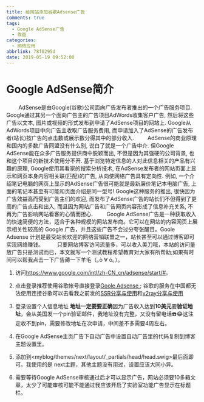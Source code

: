 ```yaml
---
title: 给网站添加谷歌Adsense广告
comments: true
tags:
  - Google AdSense广告
  - 收益
categories:
  - 网络应用
abbrlink: 78f0295d
date: 2019-05-19 09:52:00
---
```


Google AdSense简介
===

&emsp;&emsp; AdSense是由Google(谷歌)公司面向广告发布者推出的一个广告服务项目. Google通过其另一个面向广告主的广告项目AdWords收集客户广告, 然后将这些广告以文本, 图片或视频的形式发布到申请了AdSense项目的网站上. Google从AdWords项目中向广告主收取广告服务费用, 而申请加入了AdSense的广告发布者(站长)按广告的点击数或展示数分得其中的部分收入.
&emsp;&emsp; AdSense的商业原理和国内的多数广告同盟没有什么别, 说白了就是一个广告中介. 但Google AdSense能在众多广告服务提供商中脱颖而出, 不但是因为其强硬的公司背景, 也和这个项目的新技术使用分不开.
基于浏览特定信息的人对此信息相关的产品有兴趣的原理, Google使用其看家的搜索分析技术, 在AdSense发布者的网站页面上显示和网页本身内容相关联(匹配)的广告, 从向使网络广告具有定向性. 例如, 一个介绍笔记电脑的网页上显示的AdSense广告很可能就是最新廉价笔记本电脑广告, 上面的笔记本甚至有可能和页面介绍是同一型号! Google这种服务的推出, 很快因为广告效益高而受到广告主们的欢迎, 而发布了AdSense广告的站长们不但得到了更高的广告点击和出入, 而且因为网站广告和广告网页内容形成了信息补充关系, 不再为广告影响网站看客的心情而担心.
&emsp;&emsp; Google AdSense广告是一种获取收入的快速简便的方法，适合于各种规模的网站发布商。它可以在网站的内容网页上展示相关性较高的 Google 广告，并且这些广告不会过分夸张醒目。Goole Adsense 计划是最受站长欢迎的网络营销联盟之一，站长甚至可以通过博客即可实现网络赚钱。
&emsp;&emsp; 只要网站博客访问流量多，可以收入美刀哦，本站的访问量放广告只是测试而已，本文就写一个测试教程希望教育对大家有所帮助;如果有时间可以帮我点击一下广告薅一下羊毛（｡ò ∀ ó｡）。
<escape><!-- more --></escape>
1. 访问<https://www.google.com/intl/zh-CN_cn/adsense/start/#>。
2. 点击登录推荐使用谷歌帐号直接登录[Goole Adsense ](https://www.google.com/intl/zh-CN_cn/adsense/start/#); 谷歌的服务在中国都无法使用连接谷歌可以去看我之前发的[SSR分享与使用](https://pzb568.github.io/2018/11/08/ss%E7%B3%BB%E5%88%97%E8%BD%AF%E4%BB%B6%E5%88%86%E4%BA%AB%E5%8F%8A%E4%BD%BF%E7%94%A8/)和[v2ray分享与使用](https://pzb568.github.io/2018/11/09/v2ray%E7%9A%84%E4%BD%BF%E7%94%A8%E4%B8%8E%E5%88%86%E4%BA%AB/)
3. 登录设置个人信息地址 **地址一定要要正确**因为广告收入达到**10美元**要**验证地址**，会从美国发一个pin验证邮件，我地址没有完整，又没有留电话☎️😂这注定收不到pin，需要修改地址在次申请，中间差不多需要4周左右。
4. 在Google AdSense主页广告下自动广告中设置自动广告里的代码复制到博客主题设置里。  

5. 添加到<myblog/themes/next/layout/_partials/head/head.swig>最后面即可。我使用的是 next主题，其他主题没有用过，设置应该大同小异。
4. 需要等待Google AdSense审核通过后才可以显示广告，网站必须要10多箱文章，太少了可能审核可能不能通过我应该开启了实验室功能广告显示在标题栏。
<script async src="//pagead2.googlesyndication.com/pagead/js/adsbygoogle.js"></script> <script> (adsbygoogle = window.adsbygoogle || []).push({ google_ad_client: "ca-pub-1860534692691231", enable_page_level_ads: true }); </script>